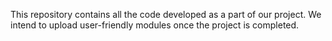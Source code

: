This repository contains all the code developed as a part of our project. We intend to upload user-friendly modules once the project is completed.
